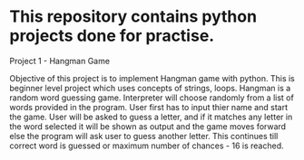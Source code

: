 # This repository contains python projects done for practise.

Project 1 - Hangman Game

Objective of this project is to implement Hangman game with python. This is beginner level project which uses concepts of strings, loops. 
Hangman is a random word guessing game. Interpreter will choose randomly from a list of words provided in the program. User first has to input thier name and start the game. User will be asked to guess a letter, and if it matches any letter in the word selected it will be shown as output and the game moves forward else the program will ask user to guess another letter. This continues till correct word is guessed or maximum number of chances - 16 is reached.
